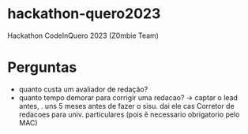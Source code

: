 # hackathon-quero2023
Hackathon CodeInQuero 2023 (Z0mbie Team)




# Perguntas
- quanto custa um avaliador de redação?
- quanto tempo demorar para corrigir uma redacao?
-> captar o lead antes, . uns 5 meses antes de fazer o sisu.
dai ele cas
Corretor de redacoes para univ. particulares (pois ẽ necessario obrigatorio pelo MAC)
